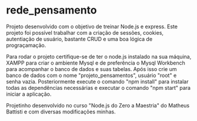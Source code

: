 # rede_pensamento
Projeto desenvolvido com o objetivo de treinar Node.js e express.
Este projeto foi possível trabalhar com a criação de sessões, cookies, autentiação de usuário, bastante CRUD e uma boa lógica de prograçamação.

Para rodar o projeto certifique-se de ter o node.js instalado na sua máquina, XAMPP para criar o ambiente Mysql e de preferência o Mysql Workbench para acompanhar o banco de dados e suas tabelas. Após isso crie um banco de dados com o nome "projeto_pensamentos", usuário "root" e senha vazia. Posteriormente execute o comando "npm install" para instalar todas as dependências necessárias e executar o comando "npm start" para iniciar a aplicação.

Projetinho desenvolvido no curso "Node.js do Zero a Maestria" do Matheus Battisti e com diversas modificações minhas.